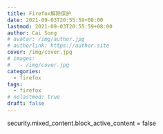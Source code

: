```yaml
---
title: Firefox解除保护
date: 2021-09-03T20:55:59+08:00
lastmod: 2021-09-03T20:55:59+08:00
author: Cai Song
# avatar: /img/author.jpg
# authorlink: https://author.site
cover: /img/cover.jpg
# images:
#   - /img/cover.jpg
categories:
  - firefox
tags:
  - firefox
# nolastmod: true
draft: false
---
```


security.mixed_content.block_active_content = false

